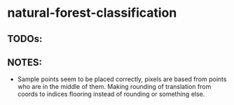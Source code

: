 # natural-forest-classification

## TODOs:

## NOTES:

* Sample points seem to be placed correctly, pixels are based from points who are in the middle of them. Making rounding of translation from coords to indices flooring instead of rounding or something else.
